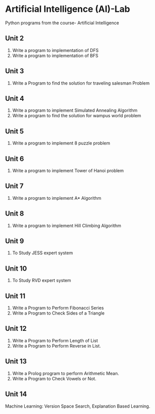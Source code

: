 # Artificial Intelligence (AI)-Lab
Python programs from the course- Artificial Intelligence
## Unit 2
1. Write a program to implementation of DFS
2. Write a program to implementation of BFS
## Unit 3
1. Write a Program to find the solution for traveling salesman Problem
## Unit 4
1. Write a program to implement Simulated Annealing Algorithm
2. Write a program to find the solution for wampus world problem
## Unit 5
1. Write a program to implement 8 puzzle problem
## Unit 6
1. Write a program to implement Tower of Hanoi problem
## Unit 7
1. Write a program to implement A* Algorithm
## Unit 8
1. Write a program to implement Hill Climbing Algorithm
## Unit 9
1. To Study JESS expert system
## Unit 10
1. To Study RVD expert system
## Unit 11
1. Write a Program to Perform Fibonacci Series
2. Write a Program to Check Sides of a Triangle
## Unit 12
1. Write a Program to Perform Length of List
2. Write a Program to Perform Reverse in List.
## Unit 13
1. Write a Prolog program to perform Arithmetic Mean.
2. Write a Program to Check Vowels or Not.
## Unit 14
Machine Learning: Version Space Search, Explanation Based Learning.
